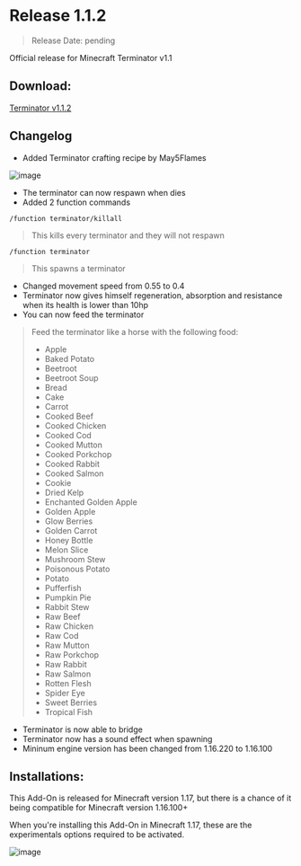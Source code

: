 # Release 1.1.2
> Release Date: pending

Official release for Minecraft Terminator v1.1

## Download:
[Terminator v1.1.2](https://file-link.net/329333/mcrobot)

## Changelog
- Added Terminator crafting recipe by May5Flames

![image](https://media.discordapp.net/attachments/571487722934370314/862134653645225995/unknown.png)
- The terminator can now respawn when dies
- Added 2 function commands

`/function terminator/killall`
> This kills every terminator and they will not respawn

`/function terminator`
> This spawns a terminator
- Changed movement speed from 0.55 to 0.4
- Terminator now gives himself regeneration, absorption and resistance when its health is lower than 10hp
- You can now feed the terminator

> Feed the terminator like a horse with the following food:
> - Apple
> - Baked Potato
> - Beetroot
> - Beetroot Soup
> - Bread
> - Cake
> - Carrot
> - Cooked Beef
> - Cooked Chicken
> - Cooked Cod
> - Cooked Mutton
> - Cooked Porkchop
> - Cooked Rabbit
> - Cooked Salmon
> - Cookie
> - Dried Kelp
> - Enchanted Golden Apple
> - Golden Apple
> - Glow Berries
> - Golden Carrot
> - Honey Bottle
> - Melon Slice
> - Mushroom Stew
> - Poisonous Potato
> - Potato
> - Pufferfish
> - Pumpkin Pie
> - Rabbit Stew
> - Raw Beef
> - Raw Chicken
> - Raw Cod
> - Raw Mutton
> - Raw Porkchop
> - Raw Rabbit
> - Raw Salmon
> - Rotten Flesh
> - Spider Eye
> - Sweet Berries
> - Tropical Fish
- Terminator is now able to bridge
- Terminator now has a sound effect when spawning
- Mininum engine version has been changed from 1.16.220 to 1.16.100

## Installations:
This Add-On is released for Minecraft version 1.17, but there is a chance of it being compatible for Minecraft version 1.16.100+

When you're installing this Add-On in Minecraft 1.17, these are the experimentals options required to be activated.

![image](https://media.discordapp.net/attachments/571487722934370314/865864657171644446/requirement.png)